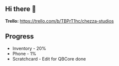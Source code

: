 ## Hi there 👋

**Trello:** https://trello.com/b/TBPrT1hc/chezza-studios

## Progress
* Inventory - 20%
* Phone - 1%
* Scratchcard - Edit for QBCore done